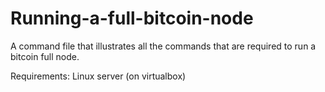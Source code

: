 # Running-a-full-bitcoin-node

A command file that illustrates all the commands that are required to run a bitcoin full node. 

Requirements:
Linux server (on virtualbox)
